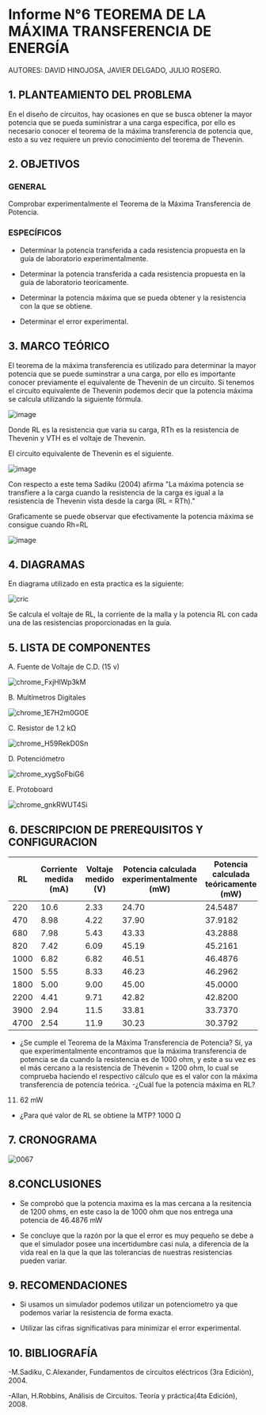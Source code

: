 # Informe N°6 TEOREMA DE LA MÁXIMA TRANSFERENCIA DE ENERGÍA

AUTORES: DAVID HINOJOSA,
         JAVIER DELGADO,
         JULIO ROSERO.

## 1. PLANTEAMIENTO DEL PROBLEMA

En el diseño de circuitos, hay ocasiones en que se busca obtener la mayor potencia que se pueda suministrar a una carga especifica, por ello es necesario conocer el teorema de la máxima transferencia de potencia que, esto a su vez requiere un previo conocimiento del teorema de Thevenin.

## 2. OBJETIVOS

### GENERAL

Comprobar experimentalmente el Teorema de la Máxima Transferencia de Potencia.

### ESPECÍFICOS

- Determinar la potencia transferida a cada resistencia propuesta en la guía de laboratorio experimentalmente.

- Determinar la potencia transferida a cada resistencia propuesta en la guía de laboratorio teoricamente.

- Determinar la potencia máxima que se pueda obtener y la resistencia con la que se obtiene.

- Determinar el error experimental.

## 3. MARCO TEÓRICO 

El teorema de la máxima transferencia es utilizado para determinar la mayor potencia que se puede suminstrar a una carga, por ello es importante conocer previamente el equivalente de Thevenin de un circuito. Si tenemos el circuito equivalente de Thevenin podemos decir que la potencia máxima se calcula utilizando la siguiente fórmula.

![image](https://user-images.githubusercontent.com/64505672/87900613-8191d500-ca1a-11ea-9635-93fb1671e1ae.png)

Donde RL es la resistencia que varia su carga, RTh es la resistencia de Thevenin y VTH es el voltaje de Thevenin.

El circuito equivalente de Thevenin es el siguiente.

![image](https://user-images.githubusercontent.com/64505672/87901055-9d49ab00-ca1b-11ea-81b1-25c03cac7c4f.png)


Con respecto a este tema Sadiku (2004) afirma "La máxima potencia se transfiere a la carga cuando la resistencia de la carga es igual a la resistencia de Thevenin vista desde la carga (RL = RTh)."

Graficamente se puede observar que efectivamente la potencia máxima se consigue cuando Rh=RL

![image](https://user-images.githubusercontent.com/64505672/87901146-deda5600-ca1b-11ea-8f4c-22a40d6adc8f.png)

## 4. DIAGRAMAS

En diagrama utilizado en esta practica es la siguiente:

![cric](https://user-images.githubusercontent.com/64505672/88133948-f6931500-cba8-11ea-822a-1d88686627f6.PNG)
 
Se calcula el voltaje de RL, la corriente de la malla y la potencia RL con cada una de las resistencias proporcionadas en la guía. 

## 5. LISTA DE COMPONENTES
A. Fuente de Voltaje de C.D. (15 v)


![chrome_FxjHlWp3kM](https://user-images.githubusercontent.com/66037763/84236034-96df1f80-aabc-11ea-9159-3d2235bc315b.png)


B. Multímetros Digitales 

![chrome_1E7H2m0GOE](https://user-images.githubusercontent.com/66037763/84236069-a6f6ff00-aabc-11ea-90f8-49d128847e17.png)


C. Resistor de 1.2 kΩ


![chrome_H59RekD0Sn](https://user-images.githubusercontent.com/66037763/84236097-b4ac8480-aabc-11ea-88e9-0930cd8a6151.png)


D. Potenciómetro


![chrome_xygSoFbiG6](https://user-images.githubusercontent.com/66037763/87902277-cc155080-ca1e-11ea-9a3c-274ab920ae10.png)


E. Protoboard

![chrome_gnkRWUT4Si](https://user-images.githubusercontent.com/66037763/84236208-e9b8d700-aabc-11ea-9985-2e94ef9d6adb.png)


## 6. DESCRIPCION DE PREREQUISITOS Y CONFIGURACION


|   RL       | Corriente medida (mA) | Voltaje medido (V) | Potencia calculada experimentalmente (mW) | Potencia calculada teóricamente (mW)| 
|   ---      |       ---             |      ---           |                    ---                   |              ---                        | 
|     220    |        10.6               |     2.33       |                24.70                        |       24.5487                        |  
|     470    |        8.98               |     4.22       |                37.90                        |       37.9182                        |
|     680    |        7.98               |     5.43       |                43.33                        |       43.2888                        |
|     820    |        7.42               |     6.09       |                45.19                        |       45.2161                        | 
|     1000   |        6.82               |     6.82       |                46.51                        |       46.4876                        |
|     1500   |        5.55               |     8.33       |                46.23                        |       46.2962                        | 
|     1800   |        5.00               |     9.00       |                45.00                        |       45.0000                        | 
|     2200   |        4.41               |     9.71       |                42.82                        |       42.8200                        |
|     3900   |        2.94               |     11.5       |                33.81                        |       33.7370                        |
|     4700   |        2.54               |     11.9       |                30.23                        |       30.3792                        |


- ¿Se cumple el Teorema de la Máxima Transferencia de Potencia? 
Sí, ya que experimentalmente encontramos que la máxima transferencia de potencia se da cuando la resistencia es de 1000 ohm, y este a su vez es el más cercano a la resistencia de Thévenin = 1200 ohm, lo cual se comprueba haciendo el respectivo cálculo que es el valor con la máxima transferencia de potencia teórica.
-¿Cuál fue la potencia máxima en RL? 
11. 62 mW
 
 - ¿Para qué valor de RL se obtiene la MTP?
 1000 Ω

## 7. CRONOGRAMA
![0067](https://user-images.githubusercontent.com/66037557/87900011-a2592b00-ca18-11ea-9ada-e819dd2c8857.png)


## 8.CONCLUSIONES
- Se comprobó que la potencia maxima es la mas cercana a la resitencia de 1200 ohms, en este caso la de 1000 ohm que nos entrega una potencia de  46.4876 mW

- Se concluye que la razón por la que el error es muy pequeño se debe a que el simulador posee una incertidumbre casi nula, a diferencia de la vida real en la que la que las tolerancias de nuestras resistencias pueden variar.

## 9. RECOMENDACIONES
- Si usamos un simulador podemos utilizar un potenciometro ya que podemos variar la resistencia de forma exacta.

- Utilizar las cifras significativas para minimizar el error experimental.

## 10. BIBLIOGRAFÍA

-M.Sadiku, C.Alexander, Fundamentos de circuitos eléctricos (3ra Edición), 2004.

-Allan, H.Robbins, Análisis de Circuitos. Teoría y práctica(4ta Edición), 2008.
